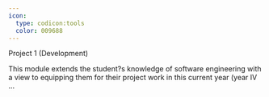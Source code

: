 ```yaml
---
icon:
  type: codicon:tools
  color: 009688
---
```

Project 1 (Development)

This module extends the student?s knowledge of software engineering with a view to equipping them for their project work in this current year (year IV ... 
